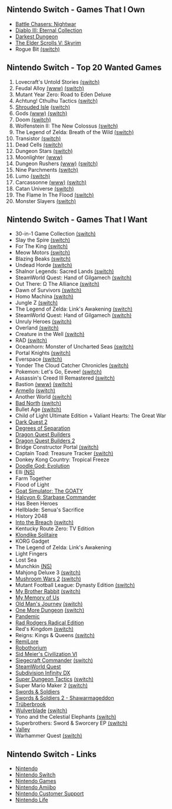## Nintendo Switch - Games That I Own

- [Battle Chasers: Nightwar](https://www.battlechasers.com)
- [Diablo III: Eternal Collection](https://us.diablo3.com/en/switch)
- [Darkest Dungeon](https://www.darkestdungeon.com)
- [The Elder Scrolls V: Skyrim](https://elderscrolls.bethesda.net/en/skyrim)
- Rogue Bit [(switch)](https://www.nintendo.com/games/detail/rogue-bit-switch/)

## Nintendo Switch - Top 20 Wanted Games

1. Lovecraft's Untold Stories [(switch)](https://www.nintendo.com/games/detail/lovecrafts-untold-stories-switch/)
2. Feudal Alloy [(www)](http://feudalalloy.com/#) [(switch)](https://www.nintendo.com/games/detail/feudal-alloy-switch)
3. Mutant Year Zero: Road to Eden Deluxe
4. Achtung! Cthulhu Tactics [(switch)](https://www.nintendo.com/games/detail/achtung-cthulu-tactics-switch)
5. [Shrouded Isle](http://www.kitfoxgames.com/shrouded-isle/) [(switch)](https://www.nintendo.com/games/detail/the-shrouded-isle-switch)
6. Gods [(www)](https://www.robotriotgames.com/gods_remastered.html) [(switch)](https://www.nintendo.com/games/detail/gods-remastered-switch)
7. Doom [(switch)](https://www.nintendo.com/games/detail/doom-switch)
8. Wolfenstein II: The New Colossus [(switch)](https://www.nintendo.com/games/detail/wolfenstein-ii-the-new-colossus-switch)
9. The Legend of Zelda: Breath of the Wild [(switch)](https://www.nintendo.com/games/detail/the-legend-of-zelda-breath-of-the-wild-switch)
10. Transistor [(switch)](https://www.nintendo.com/games/detail/transistor-switch)
11. Dead Cells [(switch)](https://www.nintendo.com/games/detail/dead-cells-switch)
12. Dungeon Stars [(switch)](https://www.nintendo.com/games/detail/dungeon-stars-switch)
13. Moonlighter [(www)](http://moonlighterthegame.com/)
14. Dungeon Rushers [(www)](http://dungeon-rushers.com/en/index-en/) [(switch)](https://www.nintendo.com/games/detail/dungeon-rushers-switch)
15. Nine Parchments [(switch)](https://www.nintendo.com/games/detail/nine-parchments-switch)
16. Lumo [(switch)](https://www.nintendo.com/games/detail/lumo-switch)
17. Carcassonne [(www)](http://www.asmodee-digital.com/en/carcassonne/) [(switch)](https://www.nintendo.com/games/detail/carcassonne-switch)
18. Catan Universe [(switch)](https://www.nintendo.com/games/detail/catan-universe-switch)
19. The Flame In The Flood [(switch)](https://www.nintendo.com/games/detail/the-flame-in-the-flood-complete-edition-switch)
20. Monster Slayers [(switch)](https://www.nintendo.com/games/detail/monster-slayers-switch)

## Nintendo Switch - Games That I Want

- 30-in-1 Game Collection [(switch)](https://www.nintendo.com/games/detail/30-in-1-game-collection-switch/)
- Slay the Spire [(switch)](https://www.nintendo.com/games/detail/slay-the-spire-switch/)
- For The King [(switch)](https://www.nintendo.com/games/detail/for-the-king-switch/)
- Meow Motors [(switch)](https://www.nintendo.com/games/detail/meow-motors-switch/)
- Blazing Beaks [(switch)](https://www.nintendo.com/games/detail/blazing-beaks-switch/)
- Undead Horde [(switch)](https://www.nintendo.com/games/detail/undead-horde-switch/)
- Shalnor Legends: Sacred Lands [(switch)](https://www.nintendo.com/games/detail/shalnor-legends-sacred-lands-switch/)
- SteamWorld Quest: Hand of Gilgamech [(switch)](https://www.nintendo.com/games/detail/steamworld-quest-hand-of-gilgamech-switch/)
- Out There: Ω The Alliance [(switch)](https://www.nintendo.com/games/detail/out-there-omega-the-alliance-switch/)
- Dawn of Survivors [(switch)](https://www.nintendo.com/games/detail/dawn-of-survivors-switch/)
- Homo Machina [(switch)](https://www.nintendo.com/games/detail/homo-machina-switch/)
- Jungle Z [(switch)](https://www.nintendo.com/games/detail/jungle-z-switch/)
- The Legend of Zelda: Link's Awakening [(switch)](https://www.nintendo.com/games/detail/the-legend-of-zelda-links-awakening-switch/)
- SteamWorld Quest: Hand of Gilgamech [(switch)](https://www.nintendo.com/games/detail/steamworld-quest-hand-of-gilgamech-switch)
- Unruly Heroes [(switch)](https://www.nintendo.com/games/detail/unruly-heroes-switch)
- Overland [(switch)](https://www.nintendo.com/games/detail/overland-switch)
- Creature in the Well [(switch)](https://www.nintendo.com/games/detail/creature-in-the-well-switch)
- RAD [(switch)](https://www.nintendo.com/games/detail/rad-switch)
- Oceanhorn: Monster of Uncharted Seas [(switch)](https://www.nintendo.com/games/detail/oceanhorn-monster-of-uncharted-seas-switch)
- Portal Knights [(switch)](https://www.nintendo.com/games/detail/portal-knights-switch)
- Everspace [(switch)](https://www.nintendo.com/games/detail/everspace-stellar-edition-switch)
- Yonder The Cloud Catcher Chronicles [(switch)](https://www.nintendo.com/games/detail/yonder-the-cloud-catcher-chronicles-switch)
- Pokemon: Let's Go, Eevee! [(switch)](https://www.nintendo.com/games/detail/pokemon-lets-go-eevee-switch)
- Assassin's Creed III Remastered [(switch)](https://www.nintendo.com/games/detail/assassins-creed-3-remastered-switch)
- Bastion [(www)](https://www.supergiantgames.com/games/bastion/) [(switch)](https://www.nintendo.com/games/detail/bastion-switch)
- [Armello](https://armello.com) [(switch)](https://www.nintendo.com/games/detail/armello-switch)
- Another World [(switch)](https://www.nintendo.com/games/detail/another-world-switch)
- [Bad North](https://www.badnorth.com) [(switch)](https://www.nintendo.com/games/detail/bad-north-switch)
- Bullet Age [(switch)](https://www.nintendo.com/games/detail/bullet-age-switch)
- Child of Light Ultimate Edition + Valiant Hearts: The Great War
- [Dark Quest 2](https://www.nintendo.com/games/detail/dark-quest-2-switch)
- [Degrees of Separation](https://www.nintendo.com/games/detail/degrees-of-separation-switch)
- [Dragon Quest Builders](https://dragonquest.square-enix-games.com/builders/us/)
- [Dragon Quest Builders 2](https://www.nintendo.com/games/detail/dragon-quest-builders-2-switch)
- Bridge Constructor Portal [(switch)](https://www.nintendo.com/games/detail/bridge-constructor-portal-switch)
- Captain Toad: Treasure Tracker [(switch)](https://www.nintendo.com/games/detail/captain-toad-treasure-tracker-switch)
- Donkey Kong Country: Tropical Freeze
- [Doodle God: Evolution](https://www.nintendo.com/games/detail/doodle-god-evolution-switch)
- Elli [(NS)](https://www.nintendo.com/games/detail/elli-switch)
- Farm Together
- Flood of Light
- [Goat Simulator: The GOATY](https://www.nintendo.com/games/detail/goat-simulator-the-goaty-switch)
- [Halcyon 6: Starbase Commander](https://www.nintendo.com/games/detail/halcyon-6-starbase-commander-switch)
- Has Been Heroes
- Hellblade: Senua's Sacrifice
- History 2048
- [Into the Breach](https://subsetgames.com/itb.html) [(switch)](https://www.nintendo.com/games/detail/into-the-breach-switch)
- Kentucky Route Zero: TV Edition
- [Klondike Solitaire](https://www.nintendo.com/games/detail/klondike-solitaire-switch)
- KORG Gadget
- The Legend of Zelda: Link's Awakening
- Light Fingers
- Lost Sea
- Munchkin [(NS)](https://www.nintendo.com/games/detail/munchkin-switch)
- Mahjong Deluxe 3 [(switch)](https://www.nintendo.com/games/detail/mahjong-deluxe-3-switch)
- [Mushroom Wars 2](https://mushroomwars2.com) [(switch)](https://www.nintendo.com/games/detail/mushroom-wars-2-switch)
- Mutant Football League: Dynasty Edition [(switch)](https://www.nintendo.com/games/detail/mutant-football-league-dynasty-edition-switch)
- [My Brother Rabbit](https://mybrotherrabbit.com) [(switch)](https://www.nintendo.com/games/detail/my-brother-rabbit-switch)
- [My Memory of Us](https://www.nintendo.com/games/detail/my-memory-of-us-switch)
- [Old Man's Journey](http://oldmansjourney.com) [(switch)](https://www.nintendo.com/games/detail/old-mans-journey-switch)
- [One More Dungeon](http://statelysnail.com/onemoredungeon) [(switch)](https://www.nintendo.com/games/detail/one-more-dungeon-switch)
- [Pandemic](https://www.nintendo.com/games/detail/pandemic-switch)
- [Rad Rodgers Radical Edition](https://www.nintendo.com/games/detail/rad-rodgers-radical-edition-switch)
- Red's Kingdom [(switch)](https://www.nintendo.com/games/detail/reds-kingdom-switch)
- Reigns: Kings & Queens [(switch)](https://www.nintendo.com/games/detail/reigns-kings-and-queens-switch)
- [RemiLore](https://www.nintendo.com/games/detail/remilore-switch)
- [Robothorium](https://www.nintendo.com/games/detail/robothorium-switch)
- [Sid Meier's Civilization VI](https://www.nintendo.com/games/detail/sid-meiers-civilization-vi-switch)
- [Siegecraft Commander](http://siegecraftcommander.com) [(switch)](https://www.nintendo.com/games/detail/siegecraft-commander-switch)
- [SteamWorld Quest](https://www.nintendo.com/games/detail/steamworld-quest-switch)
- [Subdivision Infinity DX](https://www.blowfishstudios.com/game/si-dx) 
- [Super Dungeon Tactics](https://www.superdungeontactics.com) [(switch)](https://www.nintendo.com/games/detail/super-dungeon-tactics-switch)
- Super Mario Maker 2 [(switch)](https://www.nintendo.com/games/detail/super-mario-maker-2-switch)
- [Swords & Soldiers](https://www.nintendo.com/games/detail/swords-and-soldiers-switch)
- [Swords & Soldiers 2 - Shawarmageddon](https://www.nintendo.com/games/detail/swords-and-soldiers-2-shawarmageddon-switch)
- [Trüberbrook](https://www.nintendo.com/games/detail/truberbrook-switch)
- [Wulverblade](http://wulverblade.com) [(switch)](https://www.nintendo.com/games/detail/wulverblade-switch)
- Yono and the Celestial Elephants [(switch)](https://www.nintendo.com/games/detail/yono-and-the-celestial-elephants-switch)
- Superbrothers: Sword & Sworcery EP [(switch)](https://www.nintendo.com/games/detail/superbrothers-sword-and-sworcery-ep-switch)
- [Valley](https://www.nintendo.com/games/detail/valley-switch)
- Warhammer Quest [(switch)](https://www.nintendo.com/games/detail/warhammer-quest-switch)

## Nintendo Switch - Links

- [Nintendo](https://www.nintendo.com/)
- [Nintendo Switch](https://www.nintendo.com/switch/)
- [Nintendo Games](https://www.nintendo.com/games/)
- [Nintendo Amiibo](https://www.nintendo.com/amiibo/)
- [Nintendo Customer Support](https://www.nintendo.com/consumer/index.jsp)
- [Nintendo Life](http://www.nintendolife.com/nintendo-switch)


